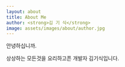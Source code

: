 ```yaml
---
layout: about
title: About Me
author: <strong>김 기 식</strong>
image: assets/images/about/author.jpg
---
```


안녕하십니까.

상상하는 모든것을 요리하고픈 개발자 김기식입니다.